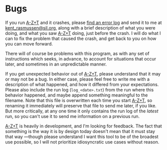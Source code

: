 # Bugs
If you run [A-Z+T] and it crashes, please [find an error log](FINDERRORLOGS.md) and send it to me at kent_rasmussen@sil.org, along with a brief description of what you were doing, and what you saw [A-Z+T] doing, just before the crash. I will do what I can to fix the problem that caused the crash, and get back to you on how you can move forward.

There will of course be problems with this program, as with any set of instructions which seeks, in advance, to account for situations that occur later, and sometimes in an unpredictable manner.

If you get unexpected behavior out of [A-Z+T], please understand that it may or may not be a bug. In either case, please feel free to write me with a description of what happened, and how it differed from your expectations. Please also include the run log (`log_<date>.txt`) from the run where this behavior happened, and maybe append something meaningful to the filename. Note that this file is overwritten each time you start [A-Z+T], so renaming it immediately will preserve that file to send me later, if you like. But more critically, at any one time it only contains the run log of the _latest_ run, so you can't use it to send me information on a previous run.

[A-Z+T] is heavily in development, and I'm looking for feedback. The fact that something is the way it is by design today doesn't mean that it must stay that way —though please understand I want this tool to be of the broadest use possible, so I will not prioritize idiosyncratic use cases without reason.  

[A-Z+T]:  https://github.com/kent-rasmussen/azt
[WeSay]:  https://software.sil.org/wesay/
[FLEx]: https://software.sil.org/fieldworks/
[LIFT]: https://code.google.com/archive/p/lift-standard/
[CAWL]: http://www.comparalex.org/resources/SIL%20Comparative%20African%20Word%20List.pdf
